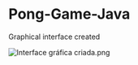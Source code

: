 # Pong-Game-Java


Graphical interface created

![Interface gráfica criada.png](Interface%20gr%E1fica%20criada.png)